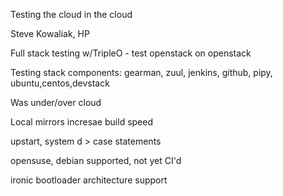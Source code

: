 Testing the cloud in the cloud

Steve Kowaliak, HP

Full stack testing w/TripleO - test openstack on openstack

Testing stack components: gearman, zuul, jenkins, github, pipy, ubuntu,centos,devstack

Was under/over cloud

Local mirrors incresae build speed

upstart, system d > case statements

opensuse, debian supported, not yet CI'd

ironic bootloader architecture support
